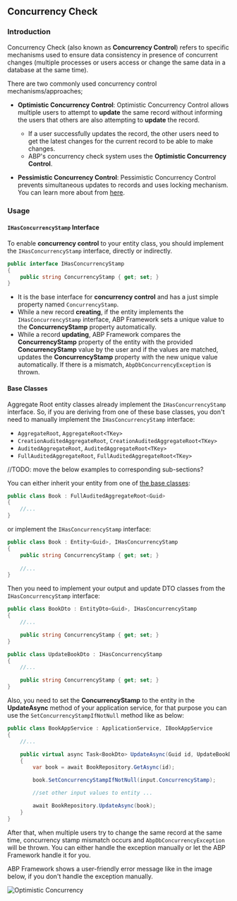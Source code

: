 ## Concurrency Check

### Introduction

Concurrency Check (also known as **Concurrency Control**) refers to specific mechanisms used to ensure data consistency in presence of concurrent changes (multiple processes or users access or change the same data in a database at the same time).

There are two commonly used concurrency control mechanisms/approaches;
* **Optimistic Concurrency Control**: Optimistic Concurrency Control allows multiple users to attempt to **update** the same record without informing the users that others are also attempting to **update** the record. 

    * If a user successfully updates the record, the other users need to get the latest changes for the current record to be able to make changes. 
    * ABP's concurrency check system uses the **Optimistic Concurrency Control**.

* **Pessimistic Concurrency Control**: Pessimistic Concurrency Control prevents simultaneous updates to records and uses locking mechanism. You can learn more about from [here](https://www.martinfowler.com/eaaCatalog/pessimisticOfflineLock.html).


### Usage

#### `IHasConcurrencyStamp` Interface

To enable **concurrency control** to your entity class, you should implement the `IHasConcurrencyStamp` interface, directly or indirectly.

```csharp
public interface IHasConcurrencyStamp 
{
    public string ConcurrencyStamp { get; set; }
}
```

* It is the base interface for **concurrency control** and has a just simple property named `ConcurrencyStamp`. 
* While a new record **creating**, if the entity implements the `IHasConcurrencyStamp` interface, ABP Framework sets a unique value to the **ConcurrencyStamp** property automatically.
* While a record **updating**, ABP Framework compares the **ConcurrencyStamp** property of the entity with the provided **ConcurrencyStamp** value by the user and if the values are matched, updates the **ConcurrencyStamp** property with the new unique value automatically. If there is a mismatch, `AbpDbConcurrencyException` is thrown.

#### Base Classes

Aggregate Root entity classes already implement the `IHasConcurrencyStamp` interface. So, if you are deriving from one of these base classes, you don't need to manually implement the `IHasConcurrencyStamp` interface:

- `AggregateRoot`, `AggregateRoot<TKey>`
- `CreationAuditedAggregateRoot`, `CreationAuditedAggregateRoot<TKey>`
- `AuditedAggregateRoot`, `AuditedAggregateRoot<TKey>`
- `FullAuditedAggregateRoot`, `FullAuditedAggregateRoot<TKey>`

//TODO: move the below examples to corresponding sub-sections?

You can either inherit your entity from one of [the base classes](#base-classes):

```csharp
public class Book : FullAuditedAggregateRoot<Guid>
{
    //...
}
```

or implement the `IHasConcurrencyStamp` interface:

```csharp
public class Book : Entity<Guid>, IHasConcurrencyStamp
{
    public string ConcurrencyStamp { get; set; }
        
    //...
}
```

Then you need to implement your output and update DTO classes from the `IHasConcurrencyStamp` interface:

```csharp
public class BookDto : EntityDto<Guid>, IHasConcurrencyStamp 
{
    //...

    public string ConcurrencyStamp { get; set; }
}

public class UpdateBookDto : IHasConcurrencyStamp 
{
    //...

    public string ConcurrencyStamp { get; set; }
}
```

Also, you need to set the **ConcurrencyStamp** to the entity in the **UpdateAsync** method of your application service, for that purpose you can use the `SetConcurrencyStampIfNotNull` method like as below:

```csharp
public class BookAppService : ApplicationService, IBookAppService 
{
    //...

    public virtual async Task<BookDto> UpdateAsync(Guid id, UpdateBookDto input) 
    {
        var book = await BookRepository.GetAsync(id);

        book.SetConcurrencyStampIfNotNull(input.ConcurrencyStamp);

        //set other input values to entity ...

        await BookRepository.UpdateAsync(book);
    }
}
```

After that, when multiple users try to change the same record at the same time, concurrency stamp mismatch occurs and `AbpDbConcurrencyException` will be thrown. You can either handle the exception manually or let the ABP Framework handle it for you. 

ABP Framework shows a user-friendly error message like in the image below, if you don't handle the exception manually.

![Optimistic Concurrency](./images/optimistic-concurrency.png)